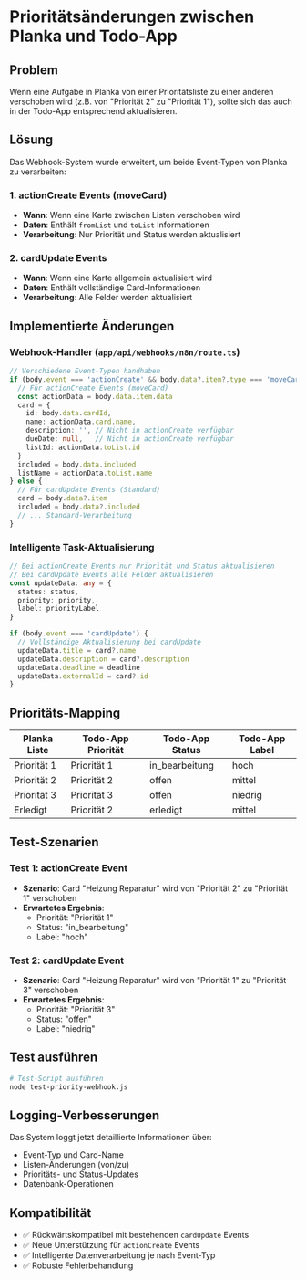 # Prioritätsänderungen zwischen Planka und Todo-App

## Problem
Wenn eine Aufgabe in Planka von einer Prioritätsliste zu einer anderen verschoben wird (z.B. von "Priorität 2" zu "Priorität 1"), sollte sich das auch in der Todo-App entsprechend aktualisieren.

## Lösung
Das Webhook-System wurde erweitert, um beide Event-Typen von Planka zu verarbeiten:

### 1. actionCreate Events (moveCard)
- **Wann**: Wenn eine Karte zwischen Listen verschoben wird
- **Daten**: Enthält `fromList` und `toList` Informationen
- **Verarbeitung**: Nur Priorität und Status werden aktualisiert

### 2. cardUpdate Events
- **Wann**: Wenn eine Karte allgemein aktualisiert wird
- **Daten**: Enthält vollständige Card-Informationen
- **Verarbeitung**: Alle Felder werden aktualisiert

## Implementierte Änderungen

### Webhook-Handler (`app/api/webhooks/n8n/route.ts`)

```typescript
// Verschiedene Event-Typen handhaben
if (body.event === 'actionCreate' && body.data?.item?.type === 'moveCard') {
  // Für actionCreate Events (moveCard)
  const actionData = body.data.item.data
  card = {
    id: body.data.cardId,
    name: actionData.card.name,
    description: '', // Nicht in actionCreate verfügbar
    dueDate: null,   // Nicht in actionCreate verfügbar
    listId: actionData.toList.id
  }
  included = body.data.included
  listName = actionData.toList.name
} else {
  // Für cardUpdate Events (Standard)
  card = body.data?.item
  included = body.data?.included
  // ... Standard-Verarbeitung
}
```

### Intelligente Task-Aktualisierung

```typescript
// Bei actionCreate Events nur Priorität und Status aktualisieren
// Bei cardUpdate Events alle Felder aktualisieren
const updateData: any = {
  status: status,
  priority: priority,
  label: priorityLabel
}

if (body.event === 'cardUpdate') {
  // Vollständige Aktualisierung bei cardUpdate
  updateData.title = card?.name
  updateData.description = card?.description
  updateData.deadline = deadline
  updateData.externalId = card?.id
}
```

## Prioritäts-Mapping

| Planka Liste | Todo-App Priorität | Todo-App Status | Todo-App Label |
|--------------|-------------------|-----------------|----------------|
| Priorität 1  | Priorität 1       | in_bearbeitung  | hoch           |
| Priorität 2  | Priorität 2       | offen           | mittel         |
| Priorität 3  | Priorität 3       | offen           | niedrig        |
| Erledigt     | Priorität 2       | erledigt        | mittel         |

## Test-Szenarien

### Test 1: actionCreate Event
- **Szenario**: Card "Heizung Reparatur" wird von "Priorität 2" zu "Priorität 1" verschoben
- **Erwartetes Ergebnis**: 
  - Priorität: "Priorität 1"
  - Status: "in_bearbeitung"
  - Label: "hoch"

### Test 2: cardUpdate Event
- **Szenario**: Card "Heizung Reparatur" wird von "Priorität 1" zu "Priorität 3" verschoben
- **Erwartetes Ergebnis**:
  - Priorität: "Priorität 3"
  - Status: "offen"
  - Label: "niedrig"

## Test ausführen

```bash
# Test-Script ausführen
node test-priority-webhook.js
```

## Logging-Verbesserungen

Das System loggt jetzt detaillierte Informationen über:
- Event-Typ und Card-Name
- Listen-Änderungen (von/zu)
- Prioritäts- und Status-Updates
- Datenbank-Operationen

## Kompatibilität

- ✅ Rückwärtskompatibel mit bestehenden `cardUpdate` Events
- ✅ Neue Unterstützung für `actionCreate` Events
- ✅ Intelligente Datenverarbeitung je nach Event-Typ
- ✅ Robuste Fehlerbehandlung

